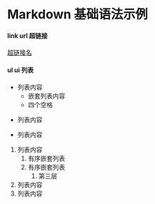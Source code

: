# Markdown 基础语法示例

#### link url 超链接

[超链接名](超链接地址 "超链接title")

#### ul ui 列表

- 列表内容
    - 嵌套列表内容
    - 四个空格
+ 列表内容
* 列表内容

1. 列表内容
    1. 有序嵌套列表
    2. 有序嵌套列表
        1. 第三层 
2. 列表内容
3. 列表内容

